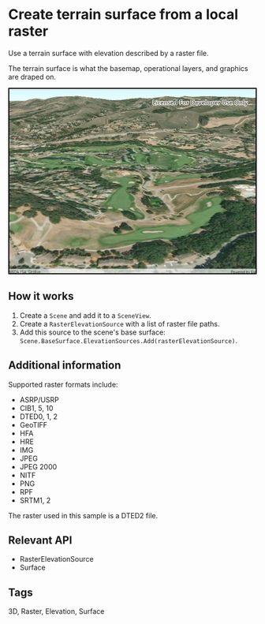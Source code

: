 # Create terrain surface from a local raster

Use a terrain surface with elevation described by a raster file.

The terrain surface is what the basemap, operational layers, and graphics are draped on. 

![](CreateTerrainSurfaceFromRaster.jpg)

## How it works

1. Create a `Scene` and add it to a `SceneView`.
2. Create a `RasterElevationSource` with a list of raster file paths.
3. Add this source to the scene's base surface: `Scene.BaseSurface.ElevationSources.Add(rasterElevationSource)`.

## Additional information

Supported raster formats include:
- ASRP/USRP
- CIB1, 5, 10
- DTED0, 1, 2
- GeoTIFF
- HFA
- HRE
- IMG
- JPEG
- JPEG 2000
- NITF
- PNG
- RPF
- SRTM1, 2

The raster used in this sample is a DTED2 file.

## Relevant API

* RasterElevationSource
* Surface

## Tags

3D, Raster, Elevation, Surface
